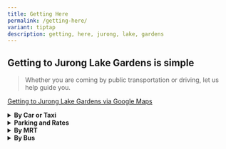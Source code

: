 ```yaml
---
title: Getting Here
permalink: /getting-here/
variant: tiptap
description: getting, here, jurong, lake, gardens
---
```

<h2>Getting to <strong>Jurong Lake Gardens</strong> is simple</h2>
<blockquote>
<p>Whether you are coming by public transportation or driving, let us help
guide you.</p>
</blockquote>
<p><a href="https://maps.app.goo.gl/5ZANmXsGgqX81bei7" rel="noopener nofollow" target="_blank">Getting to Jurong Lake Gardens via Google Maps</a>
</p>
<p></p>
<p></p>
<div data-type="detailGroup" class="isomer-accordion isomer-accordion-white">
<details class="isomer-details">
<summary><strong>By Car or Taxi</strong>
</summary>
<div data-type="detailsContent" class="isomer-details-content">
<p></p>
<p><strong><u>From Pan Island Expressway (PIE) towards Jurong</u></strong>
</p>
<ul data-tight="true" class="tight">
<li>
<p>Take Exit 31</p>
</li>
<li>
<p>Turn Left onto Jurong Town Hall Road</p>
</li>
<li>
<p>Turn Right onto Boon Lay Way</p>
</li>
<li>
<p>Turn Left onto Yuan Ching Road</p>
</li>
</ul>
<p></p>
<p><strong><u>From Ayer Rajah Expressway (AYE) towards Jurong</u></strong>
</p>
<ul data-tight="true" class="tight">
<li>
<p>Take Exit 15A onto Jln. Ahmad Ibrahim</p>
</li>
<li>
<p>Turn Right onto Corporation Road</p>
</li>
<li>
<p>Turn Right onto Jln. Ahmad Ibrahim</p>
</li>
<li>
<p>Turn Left onto Yuan Ching Road</p>
</li>
</ul>
<p></p>
</div>
</details>
<details class="isomer-details">
<summary><strong>Parking and Rates</strong>
</summary>
<div data-type="detailsContent" class="isomer-details-content">
<h4>Carparks</h4>
<table style="minWidth: 100px">
<colgroup>
<col>
<col>
<col>
<col>
</colgroup>
<tbody>
<tr>
<th rowspan="1" colspan="1">
<p>Carpark</p>
</th>
<th rowspan="1" colspan="1">
<p>Directions</p>
</th>
<th rowspan="1" colspan="1">
<p>Parking Lots</p>
</th>
<th rowspan="1" colspan="1">
<p>Nearest Attractions</p>
</th>
</tr>
<tr>
<td rowspan="1" colspan="1">
<p>North Carpark</p>
</td>
<td rowspan="1" colspan="1">
<p>Turn in at Chinese Garden Road</p>
</td>
<td rowspan="1" colspan="1">
<p>Car Lots: 173</p>
<p>Handicap Lots: 2</p>
<p>Motorcycle Lots: 15</p>
</td>
<td rowspan="1" colspan="1">
<p>Forest Ramble, Clusia Cove. Chinese Garden</p>
</td>
</tr>
<tr>
<td rowspan="1" colspan="1">
<p>South Carpark</p>
</td>
<td rowspan="1" colspan="1">
<p>Turn in at Japanese Garden Road</p>
</td>
<td rowspan="1" colspan="1">
<p>Car Lots: 171</p>
<p>Handicap Lots: 4</p>
<p>Motorcycle Lots: 11</p>
<p>Bus Bay: 5</p>
</td>
<td rowspan="1" colspan="1">
<p>ActiveSG, Grasslands, Japanese Garden</p>
</td>
</tr>
</tbody>
</table>
<h4>Parking Charges</h4>
<table style="minWidth: 50px">
<colgroup>
<col>
<col>
</colgroup>
<tbody>
<tr>
<th rowspan="1" colspan="1">
<p>Timings</p>
</th>
<th rowspan="1" colspan="1">
<p>Charges</p>
</th>
</tr>
<tr>
<td rowspan="1" colspan="1">
<p><u>Monday to Friday </u>
<br>8.30am to 12pm</p>
<p>2pm to 5am</p>
</td>
<td rowspan="1" colspan="1">
<p>$0.60 per 30 minutes</p>
</td>
</tr>
<tr>
<td rowspan="1" colspan="1">
<p><u>Saturday to Sunday</u>
</p>
<p>8.30am to 5am</p>
</td>
<td rowspan="1" colspan="1">
<p>$0.60 per 30 minutes</p>
</td>
</tr>
<tr>
<td rowspan="1" colspan="1">
<p><u>Monday to Sunday</u>
</p>
<p>5am to 8.30am</p>
</td>
<td rowspan="1" colspan="1">
<p>Free</p>
</td>
</tr>
<tr>
<td rowspan="1" colspan="1">
<p><u>Monday to Friday</u>
</p>
<p>12pm to 2pm</p>
</td>
<td rowspan="1" colspan="1">
<p>Free</p>
</td>
</tr>
</tbody>
</table>
<p>*For any parking session between 10.30pm to 7.00am the following day,
per minute charging will apply subject to a maximum parking charge of $5.00.</p>
<p></p>
<p>For more information, please contact Times24 Parking at 6592 2705.</p>
</div>
</details>
<details class="isomer-details">
<summary><strong>By MRT</strong>
</summary>
<div data-type="detailsContent" class="isomer-details-content">
<p></p>
<p><strong><u>From Lakeside MRT Station (EW26)</u></strong>
</p>
<ul data-tight="true" class="tight">
<li>
<p>To entrance at Lakeside Plaza (3-min walk)</p>
</li>
<li>
<p>To information counter at Entrance Pavilion (12-min walk)</p>
</li>
</ul>
<p><strong>Embed</strong>
</p>
<p><code>https://www.youtube.com/embed/ja8JB2vCY80?si=aAb0shh5w6f6MCNp</code>
</p>
<p></p>
<p><strong><u>From Chinese Garden MRT Station (EW25)</u></strong>
</p>
<ul data-tight="true" class="tight">
<li>
<p>To entrance at Chinese Garden Bridge (5-min walk)</p>
</li>
<li>
<p>To information counter at Pagoda Plaza (8-min walk)</p>
</li>
</ul>
<p></p>
<p><strong><u>From Jurong East MRT Station (NS1/EW24)</u></strong>
</p>
<ul data-tight="true" class="tight">
<li>
<p>To entrance at Japanese Garden Bridge (20-min walk)</p>
</li>
<li>
<p>To information counter at Water Lily Pavilion (23-min walk)</p>
</li>
</ul>
</div>
</details>
<details class="isomer-details">
<summary><strong>By Bus</strong>
</summary>
<div data-type="detailsContent" class="isomer-details-content">
<p></p>
<p><strong><u>Along Boon Lay Way</u></strong>
</p>
<p>180, 335</p>
<p></p>
<p><strong><u>Along Yuan Ching Rd</u></strong>
</p>
<p>49, 154, 240, 246</p>
<p></p>
<p><strong><u>Along Jurong Town Hall Rd</u></strong>
</p>
<p>66, 178, 198, 335</p>
</div>
</details>
</div>
<h4></h4>
<p></p>
<p></p>